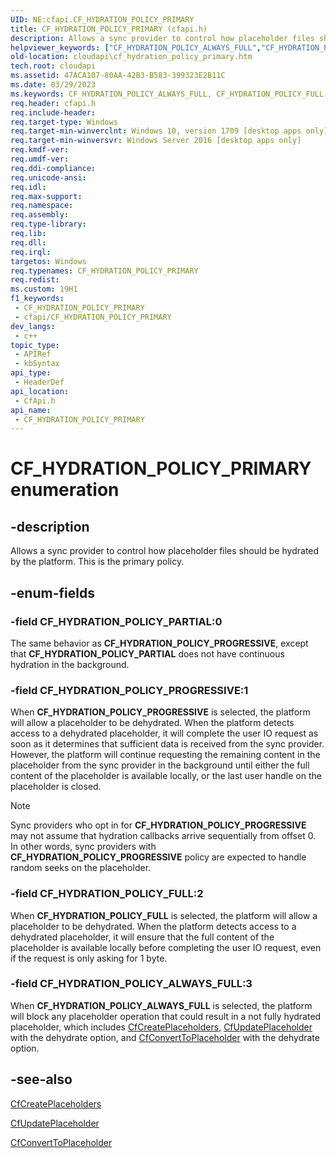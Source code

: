 ```yaml
---
UID: NE:cfapi.CF_HYDRATION_POLICY_PRIMARY
title: CF_HYDRATION_POLICY_PRIMARY (cfapi.h)
description: Allows a sync provider to control how placeholder files should be hydrated by the platform. This is the primary policy.
helpviewer_keywords: ["CF_HYDRATION_POLICY_ALWAYS_FULL","CF_HYDRATION_POLICY_FULL","CF_HYDRATION_POLICY_PARTIAL","CF_HYDRATION_POLICY_PRIMARY","CF_HYDRATION_POLICY_PRIMARY enumeration","CF_HYDRATION_POLICY_PROGRESSIVE","cfapi/CF_HYDRATION_POLICY_ALWAYS_FULL","cfapi/CF_HYDRATION_POLICY_FULL","cfapi/CF_HYDRATION_POLICY_PARTIAL","cfapi/CF_HYDRATION_POLICY_PRIMARY","cfapi/CF_HYDRATION_POLICY_PROGRESSIVE","cloudApi.cf_hydration_policy_primary"]
old-location: cloudapi\cf_hydration_policy_primary.htm
tech.root: cloudapi
ms.assetid: 47ACA107-80AA-42B3-B583-399323E2B11C
ms.date: 03/29/2023
ms.keywords: CF_HYDRATION_POLICY_ALWAYS_FULL, CF_HYDRATION_POLICY_FULL, CF_HYDRATION_POLICY_PARTIAL, CF_HYDRATION_POLICY_PRIMARY, CF_HYDRATION_POLICY_PRIMARY enumeration, CF_HYDRATION_POLICY_PROGRESSIVE, cfapi/CF_HYDRATION_POLICY_ALWAYS_FULL, cfapi/CF_HYDRATION_POLICY_FULL, cfapi/CF_HYDRATION_POLICY_PARTIAL, cfapi/CF_HYDRATION_POLICY_PRIMARY, cfapi/CF_HYDRATION_POLICY_PROGRESSIVE, cloudApi.cf_hydration_policy_primary
req.header: cfapi.h
req.include-header: 
req.target-type: Windows
req.target-min-winverclnt: Windows 10, version 1709 [desktop apps only]
req.target-min-winversvr: Windows Server 2016 [desktop apps only]
req.kmdf-ver: 
req.umdf-ver: 
req.ddi-compliance: 
req.unicode-ansi: 
req.idl: 
req.max-support: 
req.namespace: 
req.assembly: 
req.type-library: 
req.lib: 
req.dll: 
req.irql: 
targetos: Windows
req.typenames: CF_HYDRATION_POLICY_PRIMARY
req.redist: 
ms.custom: 19H1
f1_keywords:
 - CF_HYDRATION_POLICY_PRIMARY
 - cfapi/CF_HYDRATION_POLICY_PRIMARY
dev_langs:
 - c++
topic_type:
 - APIRef
 - kbSyntax
api_type:
 - HeaderDef
api_location:
 - CfApi.h
api_name:
 - CF_HYDRATION_POLICY_PRIMARY
---
```


# CF_HYDRATION_POLICY_PRIMARY enumeration

## -description

Allows a sync provider to control how placeholder files should be hydrated by the platform. This is the primary policy.

## -enum-fields

### -field CF_HYDRATION_POLICY_PARTIAL:0

The same behavior as **CF_HYDRATION_POLICY_PROGRESSIVE**, except that **CF_HYDRATION_POLICY_PARTIAL** does not have continuous hydration in the background.

### -field CF_HYDRATION_POLICY_PROGRESSIVE:1

When **CF_HYDRATION_POLICY_PROGRESSIVE** is selected, the platform will allow a placeholder to be dehydrated. When the platform detects access to a dehydrated placeholder, it will complete the user IO request as soon as it determines that sufficient data is received from the sync provider. However, the platform will continue requesting the remaining content in the placeholder from the sync provider in the background until either the full content of the placeholder is available locally, or the last user handle on the placeholder is closed.

>[!NOTE]
>Sync providers who opt in for **CF_HYDRATION_POLICY_PROGRESSIVE** may not assume that hydration callbacks arrive sequentially from offset 0. In other words, sync providers with **CF_HYDRATION_POLICY_PROGRESSIVE** policy are expected to handle random seeks on the placeholder.

### -field CF_HYDRATION_POLICY_FULL:2

When **CF_HYDRATION_POLICY_FULL** is selected, the platform will allow a placeholder to be dehydrated. When the platform detects access to a dehydrated placeholder, it will ensure that the full content of the placeholder is available locally before completing the user IO request, even if the request is only asking for 1 byte.

### -field CF_HYDRATION_POLICY_ALWAYS_FULL:3

When **CF_HYDRATION_POLICY_ALWAYS_FULL** is selected, the platform will block any placeholder operation that could result in a not fully hydrated placeholder, which includes [CfCreatePlaceholders](nf-cfapi-cfcreateplaceholders.md), [CfUpdatePlaceholder](nf-cfapi-cfupdateplaceholder.md) with the dehydrate option, and [CfConvertToPlaceholder](nf-cfapi-cfconverttoplaceholder.md) with the dehydrate option.

## -see-also

[CfCreatePlaceholders](nf-cfapi-cfcreateplaceholders.md)

[CfUpdatePlaceholder](nf-cfapi-cfupdateplaceholder.md)

[CfConvertToPlaceholder](nf-cfapi-cfconverttoplaceholder.md)
